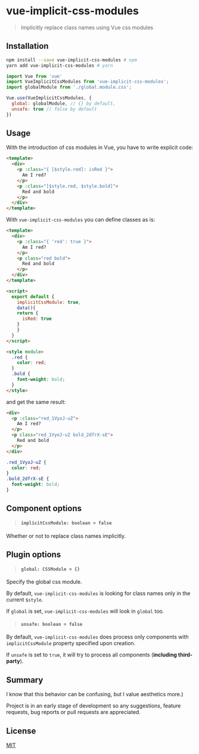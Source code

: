 # vue-implicit-css-modules

> Implicitly replace class names using Vue css modules

## Installation

```bash
npm install --save vue-implicit-css-modules # npm
yarn add vue-implicit-css-modules # yarn
```


```js
import Vue from 'vue'
import VueImplicitCssModules from 'vue-implicit-css-modules';
import globalModule from './global.module.css';

Vue.use(VueImplicitCssModules, {
  global: globalModule, // {} by default,
  unsafe: true // false by default
})
```
## Usage
With the introduction of css modules in Vue, you have to write explicit code:
```html
<template>
  <div>
    <p :class="{ [$style.red]: isRed }">
      Am I red?
    </p>
    <p :class="[$style.red, $style.bold]">
      Red and bold
    </p>
  </div>
</template>

``` 
With `vue-implicit-css-modules` you can define classes as is:
```html
<template>
  <div>
    <p :class="{ 'red': true }">
      Am I red?
    </p>
    <p class="red bold">
      Red and bold
    </p>
  </div>
</template>

<script>
  export default {
    implicitCssModule: true, 
    data(){
    return {
      isRed: true
    }
    }
  }
</script>

<style module>
  .red {
    color: red;
  }
  .bold {
    font-weight: bold;
  }
</style>

```
and get the same result:
```html
<div>
  <p :class="red_1VyoJ-uZ">
    Am I red?
  </p>
  <p class="red_1VyoJ-uZ bold_2dfrX-sE">
    Red and bold
  </p>
</div>
```
```css
.red_1VyoJ-uZ {
  color: red;
}
.bold_2dfrX-sE {
  font-weight: bold;
}
```
## Component options
> #### `implicitCssModule: boolean = false`
Whether or not to replace class names implicitly.

## Plugin options
> #### `global: CSSModule = {}`

Specify the global css module.
 
By default, `vue-implicit-css-modules` is looking for class names only in the current `$style`. 

If `global` is set, `vue-implicit-css-modules` will look in `global` too.

> #### `unsafe: boolean = false`

By default, `vue-implicit-css-modules` does process only components 
with `implicitCssModule` property specified upon creation. 

If `unsafe` is set to `true`, it will try to process all components (**including third-party**).

## Summary
I know that this behavior can be confusing, but I value aesthetics more.)

Project is in an early stage of development so any suggestions, feature requests, 
bug reports or pull requests are appreciated.

## License

[MIT](http://opensource.org/licenses/MIT)
